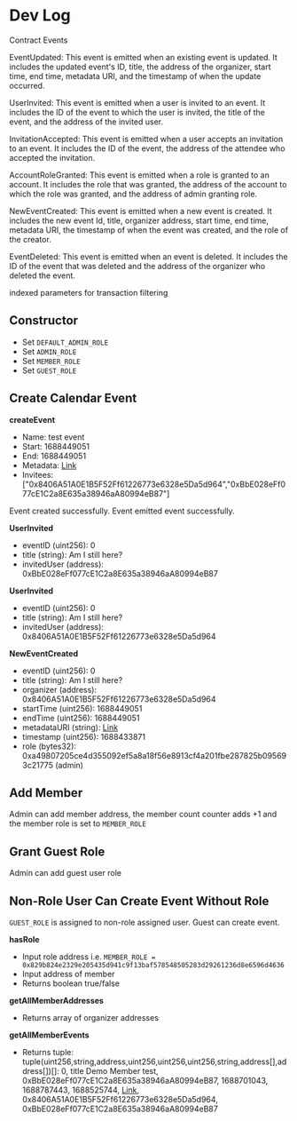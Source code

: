 # Dev Log

Contract Events

EventUpdated: This event is emitted when an existing event is updated. It includes the updated event's ID, title, the address of the organizer, start time, end time, metadata URI, and the timestamp of when the update occurred.

UserInvited: This event is emitted when a user is invited to an event. It includes the ID of the event to which the user is invited, the title of the event, and the address of the invited user.

InvitationAccepted: This event is emitted when a user accepts an invitation to an event. It includes the ID of the event, the address of the attendee who accepted the invitation.

AccountRoleGranted: This event is emitted when a role is granted to an account. It includes the role that was granted, the address of the account to which the role was granted, and the address of admin granting role. 

NewEventCreated: This event is emitted when a new event is created. It includes the new event Id, title, organizer address, start time, end time, metadata URI, the timestamp of when the event was created, and the role of the creator.

EventDeleted: This event is emitted when an event is deleted. It includes the ID of the event that was deleted and the address of the organizer who deleted the event.

indexed parameters for transaction filtering


## Constructor
- Set `DEFAULT_ADMIN_ROLE`
- Set `ADMIN_ROLE`
- Set `MEMBER_ROLE`
- Set `GUEST_ROLE`

## Create Calendar Event

**createEvent**
- Name: test event
- Start: 1688449051
- End: 1688449051
- Metadata: [Link](https://gateway.pinata.cloud/ipfs/QmWnDhTrUkddy4njjRBUKE4EA3uds2qkdGWPB3yBfjPJSQ)
- Invitees: ["0x8406A51A0E1B5F52Ff61226773e6328e5Da5d964","0xBbE028eFf077cE1C2a8E635a38946aA80994eB87"]

Event created successfully. Event emitted event successfully.

**UserInvited**
- eventID (uint256): 0
- title (string): Am I still here?
- invitedUser (address): 0xBbE028eFf077cE1C2a8E635a38946aA80994eB87

**UserInvited**
- eventID (uint256): 0
- title (string): Am I still here?
- invitedUser (address): 0x8406A51A0E1B5F52Ff61226773e6328e5Da5d964

**NewEventCreated**
- eventID (uint256): 0
- title (string): Am I still here?
- organizer (address): 0x8406A51A0E1B5F52Ff61226773e6328e5Da5d964
- startTime (uint256): 1688449051
- endTime (uint256): 1688449051
- metadataURI (string): [Link](https://gateway.pinata.cloud/ipfs/QmWnDhTrUkddy4njjRBUKE4EA3uds2qkdGWPB3yBfjPJSQ)
- timestamp (uint256): 1688433871
- role (bytes32): 0xa49807205ce4d355092ef5a8a18f56e8913cf4a201fbe287825b095693c21775 (admin)

## Add Member
Admin can add member address, the member count counter adds +1 and the member role is set to `MEMBER_ROLE`

## Grant Guest Role
Admin can add guest user role

## Non-Role User Can Create Event Without Role
`GUEST_ROLE` is assigned to non-role assigned user. Guest can create event.

**hasRole**
- Input role address i.e. `MEMBER_ROLE = 0x829b824e2329e205435d941c9f13baf578548505283d29261236d8e6596d4636`
- Input address of member
- Returns boolean true/false

**getAllMemberAddresses**
- Returns array of organizer addresses

**getAllMemberEvents**
- Returns tuple: tuple(uint256,string,address,uint256,uint256,uint256,string,address[],address[])[]: 0, title Demo Member test, 0xBbE028eFf077cE1C2a8E635a38946aA80994eB87, 1688701043, 1688787443, 1688525744, [Link](https://gateway.pinata.cloud/ipfs/QmWnDhTrUkddy4njjRBUKE4EA3uds2qkdGWPB3yBfjPJSQ), 0x8406A51A0E1B5F52Ff61226773e6328e5Da5d964, 0xBbE028eFf077cE1C2a8E635a38946aA80994eB87
